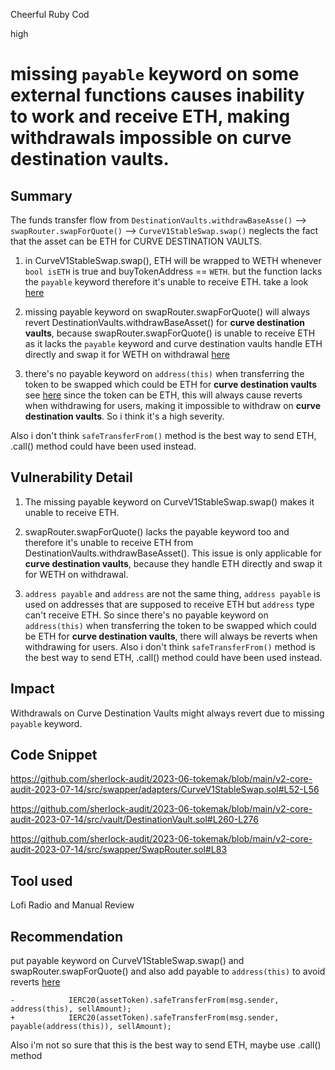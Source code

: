 Cheerful Ruby Cod

high

# missing `payable` keyword on some external functions causes inability to work and receive ETH, making withdrawals impossible on curve destination vaults.
## Summary
The funds transfer flow from `DestinationVaults.withdrawBaseAsse()` --> `swapRouter.swapForQuote()` --> `CurveV1StableSwap.swap()` neglects the fact that the asset can be ETH for CURVE DESTINATION VAULTS.

1.  in CurveV1StableSwap.swap(), ETH will be wrapped to WETH whenever `bool isETH` is true and buyTokenAddress == `WETH`. but the function lacks the `payable` keyword therefore it's unable to receive ETH. take a look [here](https://github.com/sherlock-audit/2023-06-tokemak/blob/main/v2-core-audit-2023-07-14/src/swapper/adapters/CurveV1StableSwap.sol#L52-L56)


2. missing payable keyword on swapRouter.swapForQuote() will always revert DestinationVaults.withdrawBaseAsset()  for **curve destination vaults**, because swapRouter.swapForQuote() is unable to receive ETH as it lacks the `payable` keyword  and  curve destination vaults handle ETH directly and swap it for WETH on withdrawal [here](https://github.com/sherlock-audit/2023-06-tokemak/blob/main/v2-core-audit-2023-07-14/src/vault/DestinationVault.sol#L260-L276)

3. there's no payable keyword on `address(this)` when transferring the token to be swapped which could be ETH for **curve destination vaults** see [here](https://github.com/sherlock-audit/2023-06-tokemak/blob/main/v2-core-audit-2023-07-14/src/swapper/SwapRouter.sol#L83)
since the token can be ETH, this will always cause reverts when withdrawing for users, making it impossible to withdraw on **curve destination vaults**. So i think it's a high severity.

Also i don't think `safeTransferFrom()` method is the best way to send ETH, .call() method could have been used instead.

## Vulnerability Detail
1. The missing payable keyword on CurveV1StableSwap.swap() makes it unable to receive ETH. 

2. swapRouter.swapForQuote() lacks the payable keyword too and therefore it's unable to receive ETH from DestinationVaults.withdrawBaseAsset(). This issue is only applicable for **curve destination vaults**,  because they handle ETH directly and swap it for WETH on withdrawal.

3. `address payable` and `address` are not the same thing, `address payable`  is used on addresses that are supposed to receive ETH but `address` type can't receive ETH. So since there's no payable keyword on `address(this)` when transferring the token to be swapped which could be ETH for **curve destination vaults**, there will always be reverts when withdrawing for users.
Also i don't think `safeTransferFrom()` method is the best way to send ETH, .call() method could have been used instead.


## Impact
Withdrawals on Curve Destination Vaults might always revert due to missing `payable` keyword.

## Code Snippet
https://github.com/sherlock-audit/2023-06-tokemak/blob/main/v2-core-audit-2023-07-14/src/swapper/adapters/CurveV1StableSwap.sol#L52-L56

https://github.com/sherlock-audit/2023-06-tokemak/blob/main/v2-core-audit-2023-07-14/src/vault/DestinationVault.sol#L260-L276

https://github.com/sherlock-audit/2023-06-tokemak/blob/main/v2-core-audit-2023-07-14/src/swapper/SwapRouter.sol#L83
## Tool used

Lofi Radio and Manual Review

## Recommendation
put payable keyword on CurveV1StableSwap.swap() and swapRouter.swapForQuote() and also add payable to `address(this)` to avoid reverts  [here](https://github.com/sherlock-audit/2023-06-tokemak/blob/main/v2-core-audit-2023-07-14/src/swapper/SwapRouter.sol#L83)
```solidity
-            IERC20(assetToken).safeTransferFrom(msg.sender, address(this), sellAmount);
+            IERC20(assetToken).safeTransferFrom(msg.sender, payable(address(this)), sellAmount);
```

Also i'm not so sure that this is the best way to send ETH, maybe use .call() method